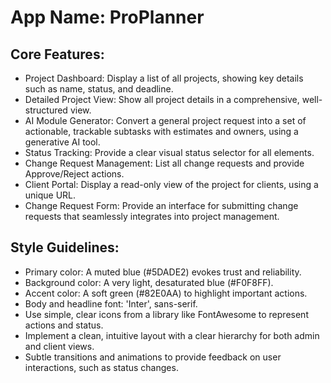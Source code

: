 # **App Name**: ProPlanner

## Core Features:

- Project Dashboard: Display a list of all projects, showing key details such as name, status, and deadline.
- Detailed Project View: Show all project details in a comprehensive, well-structured view.
- AI Module Generator: Convert a general project request into a set of actionable, trackable subtasks with estimates and owners, using a generative AI tool.
- Status Tracking: Provide a clear visual status selector for all elements.
- Change Request Management: List all change requests and provide Approve/Reject actions.
- Client Portal: Display a read-only view of the project for clients, using a unique URL.
- Change Request Form: Provide an interface for submitting change requests that seamlessly integrates into project management.

## Style Guidelines:

- Primary color: A muted blue (#5DADE2) evokes trust and reliability.
- Background color: A very light, desaturated blue (#F0F8FF).
- Accent color: A soft green (#82E0AA) to highlight important actions.
- Body and headline font: 'Inter', sans-serif.
- Use simple, clear icons from a library like FontAwesome to represent actions and status.
- Implement a clean, intuitive layout with a clear hierarchy for both admin and client views.
- Subtle transitions and animations to provide feedback on user interactions, such as status changes.